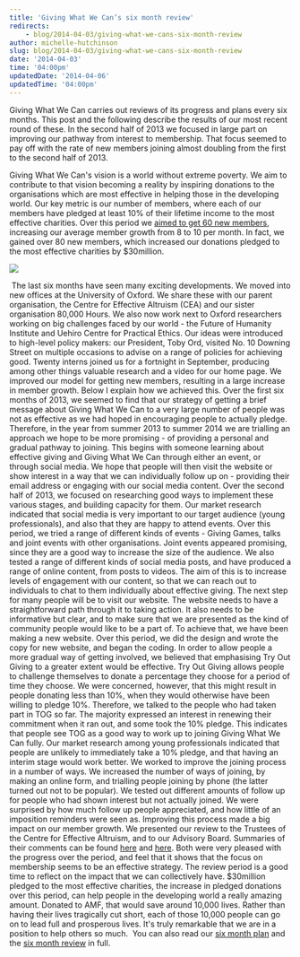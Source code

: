 ```yaml
---
title: 'Giving What We Can’s six month review'
redirects:
    - blog/2014-04-03/giving-what-we-cans-six-month-review
author: michelle-hutchinson
slug: blog/2014-04-03/giving-what-we-cans-six-month-review
date: '2014-04-03'
time: '04:00pm'
updatedDate: '2014-04-06'
updatedTime: '04:00pm'
---
```

Giving What We Can carries out reviews of its progress and plans every six months. This post and the following describe the results of our most recent round of these. In the second half of 2013 we focused in large part on improving our pathway from interest to membership. That focus seemed to pay off with the rate of new members joining almost doubling from the first to the second half of 2013.

Giving What We Can's vision is a world without extreme poverty. We aim to contribute to that vision becoming a reality by inspiring donations to the organisations which are most effective in helping those in the developing world. Our key metric is our number of members, where each of our members have pledged at least 10% of their lifetime income to the most effective charities. Over this period we [aimed to get 60 new members](/blog/2013-11-08/giving-what-we-cans-plans), increasing our average member growth from 8 to 10 per month. In fact, we gained over 80 new members, which increased our donations pledged to the most effective charities by $30million.

![](/images/uploads/review_graph.png)

 The last six months have seen many exciting developments. We moved into new offices at the University of Oxford. We share these with our parent organisation, the Centre for Effective Altruism (CEA) and our sister organisation 80,000 Hours. We also now work next to Oxford researchers working on big challenges faced by our world - the Future of Humanity Institute and Uehiro Centre for Practical Ethics. Our ideas were introduced to high-level policy makers: our President, Toby Ord, visited No. 10 Downing Street on multiple occasions to advise on a range of policies for achieving good. Twenty interns joined us for a fortnight in September, producing among other things valuable research and a video for our home page. We improved our model for getting new members, resulting in a large increase in member growth. Below I explain how we achieved this. Over the first six months of 2013, we seemed to find that our strategy of getting a brief message about Giving What We Can to a very large number of people was not as effective as we had hoped in encouraging people to actually pledge. Therefore, in the year from summer 2013 to summer 2014 we are trialling an approach we hope to be more promising - of providing a personal and gradual pathway to joining. This begins with someone learning about effective giving and Giving What We Can through either an event, or through social media. We hope that people will then visit the website or show interest in a way that we can individually follow up on - providing their email address or engaging with our social media content. Over the second half of 2013, we focused on researching good ways to implement these various stages, and building capacity for them. Our market research indicated that social media is very important to our target audience (young professionals), and also that they are happy to attend events. Over this period, we tried a range of different kinds of events - Giving Games, talks and joint events with other organisations. Joint events appeared promising, since they are a good way to increase the size of the audience. We also tested a range of different kinds of social media posts, and have produced a range of online content, from posts to videos. The aim of this is to increase levels of engagement with our content, so that we can reach out to individuals to chat to them individually about effective giving. The next step for many people will be to visit our website. The website needs to have a straightforward path through it to taking action. It also needs to be informative but clear, and to make sure that we are presented as the kind of community people would like to be a part of. To achieve that, we have been making a new website. Over this period, we did the design and wrote the copy for new website, and began the coding. In order to allow people a more gradual way of getting involved, we believed that emphasising Try Out Giving to a greater extent would be effective. Try Out Giving allows people to challenge themselves to donate a percentage they choose for a period of time they choose. We were concerned, however, that this might result in people donating less than 10%, when they would otherwise have been willing to pledge 10%. Therefore, we talked to the people who had taken part in TOG so far. The majority expressed an interest in renewing their commitment when it ran out, and some took the 10% pledge. This indicates that people see TOG as a good way to work up to joining Giving What We Can fully. Our market research among young professionals indicated that people are unlikely to immediately take a 10% pledge, and that having an interim stage would work better. We worked to improve the joining process in a number of ways. We increased the number of ways of joining, by making an online form, and trialling people joining by phone (the latter turned out not to be popular). We tested out different amounts of follow up for people who had shown interest but not actually joined. We were surprised by how much follow up people appreciated, and how little of an imposition reminders were seen as. Improving this process made a big impact on our member growth. We presented our review to the Trustees of the Centre for Effective Altruism, and to our Advisory Board. Summaries of their comments can be found [here](/files/trusteereport2013.12written.pdf) and [here](/files/advisoryboardreport2013.12written02.pdf). Both were very pleased with the progress over the period, and feel that it shows that the focus on membership seems to be an effective strategy. The review period is a good time to reflect on the impact that we can collectively have. $30million pledged to the most effective charities, the increase in pledged donations over this period, can help people in the developing world a really amazing amount. Donated to AMF, that would save around 10,000 lives. Rather than having their lives tragically cut short, each of those 10,000 people can go on to lead full and prosperous lives. It's truly remarkable that we are in a position to help others so much.  You can also read our [six month plan](/files/giving_what_we_can_six_month_plan.pdf) and the [six month review](/files/giving_what_we_can_six_month_review.pdf) in full.